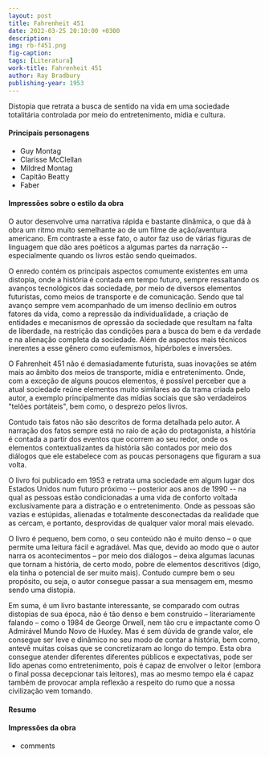 ```yaml
---
layout: post
title: Fahrenheit 451
date: 2022-03-25 20:10:00 +0300
description: 
img: rb-f451.png
fig-caption: 
tags: [Literatura]
work-title: Fahrenheit 451
author: Ray Bradbury
publishing-year: 1953
---
```


Distopia que retrata a busca de sentido na vida em uma sociedade totalitária controlada por meio do entretenimento, mídia e cultura.

#### Principais personagens

* Guy Montag
* Clarisse McClellan
* Mildred Montag
* Capitão Beatty
* Faber

#### Impressões sobre o estilo da obra

O autor desenvolve uma narrativa rápida e bastante dinâmica, o que dá à obra um ritmo muito semelhante ao de um filme de ação/aventura americano. Em contraste a esse fato, o autor faz uso de várias figuras de linguagem que dão ares poéticos a algumas partes da narração -- especialmente quando os livros estão sendo queimados.

O enredo contém os principais aspectos comumente existentes em uma distopia, onde a história é contada em tempo futuro, sempre ressaltando os avanços tecnológicos das sociedade, por meio de diversos elementos futuristas, como meios de transporte e de comunicação. Sendo que tal avanço sempre vem acompanhado de um imenso declínio em outros fatores da vida, como a repressão da individualidade, a criação de entidades e mecanismos de opressão da sociedade que resultam na falta de liberdade, na restrição das condições para a busca do bem e da verdade e na alienação completa da sociedade. Além de aspectos mais técnicos inerentes a esse gênero como eufemismos, hipérboles e inversões.

O Fahrenheit 451 não é demasiadamente futurista, suas inovações se atém mais ao âmbito dos meios de transporte, mídia e entretenimento. Onde, com a exceção de alguns poucos elementos, é possível perceber que a atual sociedade reúne elementos muito similares ao da trama criada pelo autor, a exemplo principalmente das mídias sociais que são verdadeiros "telões portáteis", bem como, o desprezo pelos livros.

Contudo tais fatos não são descritos de forma detalhada pelo autor. A narração dos fatos sempre está no raio de ação do protagonista, a história é contada a partir dos eventos que ocorrem ao seu redor, onde os elementos contextualizantes da história são contados por meio dos diálogos que ele estabelece com as poucas personagens que figuram a sua volta. 

O livro foi publicado em 1953 e retrata uma sociedade em algum lugar dos Estados Unidos num futuro próximo -- posterior aos anos de 1990 -- na qual as pessoas estão condicionadas a uma vida de conforto voltada exclusivamente para a distração e o entretenimento. Onde as pessoas são vazias e estúpidas, alienadas e totalmente desconectadas da realidade que as cercam, e portanto, desprovidas de qualquer valor moral mais elevado.

O livro é pequeno, bem como, o seu conteúdo não é muito denso – o que permite uma leitura fácil e agradável. Mas que, devido ao modo que o autor narra os acontecimentos – por meio dos diálogos – deixa algumas lacunas que tornam a história, de certo modo, pobre de elementos descritivos (digo, ela tinha o potencial de ser muito mais). Contudo cumpre bem o seu propósito, ou seja, o autor consegue passar a sua mensagem em, mesmo sendo uma distopia. 

Em suma, é um livro bastante interessante, se comparado com outras distopias de sua época, não é tão denso e bem construído – literariamente falando – como o 1984 de George Orwell, nem tão cru e impactante como O Admirável Mundo Novo de Huxley.  Mas é sem dúvida de grande valor, ele consegue ser leve e dinâmico no seu modo de contar a história, bem como, antevê muitas coisas que se concretizaram ao longo do tempo. Esta obra consegue atender diferentes diferentes públicos e expectativas, pode ser lido apenas como entretenimento, pois é capaz de envolver o leitor (embora o final possa decepcionar tais leitores), mas ao mesmo tempo ela é capaz também de provocar ampla reflexão a respeito do rumo que a nossa civilização vem tomando.  


#### Resumo



#### Impressões da obra

* comments
